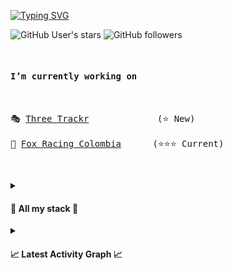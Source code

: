 <!-- TEXT AUTOCOMPLETE -->

[![Typing SVG](https://readme-typing-svg.demolab.com?font=Cascadia+Code&weight=900&size=50&pause=1000&color=64a861&center=true&random=false&width=1000&height=100&lines=Hi+I'm+Kevnnard+%F0%9F%91%8B;I'm+full+stack+dev+%F0%9F%92%BB;I'm+indie+hacker++%F0%9F%98%AE)](https://git.io/typing-svg)

<!-- TAGS GITHUB -->

![GitHub User's stars](https://img.shields.io/github/stars/kevnnard?logo=github)
![GitHub followers](https://img.shields.io/github/followers/kevnnard?logo=github)

<pre>
  
<h4>I’m currently working on</h4>

🎭 <a href="https://challengetrackr.com">Three Trackr</a>             (⭐ New)
  
🦊 <a href="https://foxracing.com.co" taget="_blank">Fox Racing Colombia</a>      (⭐⭐⭐ Current)

</pre>

<pre></pre>
<details>
  <summary>
    <h4>🚨 All my stack 🚨</h4>
  </summary>

<table align="center">
<tr border="none">
<td width="50%" align="center">
  
## Programming languages
![typescript](https://img.shields.io/badge/-TypeScript-05122A?style=flat&logo=typescript)&nbsp;
![JavaScript](https://img.shields.io/badge/-JavaScript-05122A?style=flat&logo=javascript)&nbsp;
![Go](https://img.shields.io/badge/-Go_Lang-05122A?style=flat&logo=go)&nbsp;
![Python](https://img.shields.io/badge/-Python-05122A?style=flat&logo=python)&nbsp;
![Rust](https://img.shields.io/badge/-Rust-05122A?style=flat&logo=rust)&nbsp;
![dart](https://img.shields.io/badge/-Dart-05122A?style=flat&logo=dart)&nbsp;
![Ruby](https://img.shields.io/badge/-Ruby-05122A?style=flat&logo=ruby)&nbsp;

</td>
<td width="50%" align="center">

## Backend

![Node.js](https://img.shields.io/badge/-Node.js-05122A?style=flat&logo=node.js)&nbsp;
![Bun.js](https://img.shields.io/badge/-Bun-05122A?style=flat&logo=bun)&nbsp;
![Deno.js](https://img.shields.io/badge/-Deno-05122A?style=flat&logo=deno)&nbsp;
![Nestjs](https://img.shields.io/badge/-Nestjs-05122A?style=flat&logo=nestjs)&nbsp;
![graphql](https://img.shields.io/badge/-GraphQL-05122A?style=flat&logo=graphql)&nbsp;
![Apollographql](https://img.shields.io/badge/-Apollo-05122A?style=flat&logo=apollographql)&nbsp;
![Django](https://img.shields.io/badge/-Django-05122A?style=flat&logo=django&logoColor=092E20)&nbsp;

</td>
</tr>
</table>

<table align="center">
<tr border="none">
<td width="50%" align="center">

## Devops

![Dokcer](https://img.shields.io/badge/-Docker-05122A?style=flat&logo=docker)&nbsp;
![kubernetes](https://img.shields.io/badge/-Kubernetes-05122A?style=flat&logo=kubernetes)&nbsp;
![nginx](https://img.shields.io/badge/-NGINX-05122A?style=flat&logo=nginx)&nbsp;
![nginxproxymanager](https://img.shields.io/badge/-Nginx_Proxy_Manager-05122A?style=flat&logo=nginxproxymanager)&nbsp;
![Git](https://img.shields.io/badge/-Git-05122A?style=flat&logo=git)&nbsp;
![Amazon](https://img.shields.io/badge/-AWS-05122A?style=flat&logo=amazonaws)&nbsp;
![AmazonEC2](https://img.shields.io/badge/-AWS_EC2-05122A?style=flat&logo=amazonec2)&nbsp;
![amazoneks](https://img.shields.io/badge/-AWS_EKS-05122A?style=flat&logo=amazoneks)&nbsp;
![amazons3](https://img.shields.io/badge/-AWS_S3-05122A?style=flat&logo=amazons3)&nbsp;
![amazonroute53](https://img.shields.io/badge/-AWS_Route_53-05122A?style=flat&logo=amazonroute53)&nbsp;
![digitalocean](https://img.shields.io/badge/-Digital_Ocean-05122A?style=flat&logo=digitalocean)&nbsp;

</td>
<td width="50%" align="center">
  
## Frontend
![React](https://img.shields.io/badge/-React-05122A?style=flat&logo=react)&nbsp;
![Netx.JS](https://img.shields.io/badge/-Next.js-05122A?style=flat&logo=next.js)&nbsp;
![Astro](https://img.shields.io/badge/-Astro-05122A?style=flat&logo=astro)&nbsp;
![Remix](https://img.shields.io/badge/Remix-05122A?style=flat&logo=remix)&nbsp; 
![Vercel](https://img.shields.io/badge/Vercel-05122A?style=flat&logo=vercel)&nbsp; 
![netlify](https://img.shields.io/badge/Netlify-05122A?style=flat&logo=netlify)&nbsp;
![Zustand](https://img.shields.io/badge/-Zustand-05122A?style=flat&logo=zustand)&nbsp;
![redux.JS](https://img.shields.io/badge/-Redux-05122A?style=flat&logo=redux)&nbsp;
![TailwindCSS](https://img.shields.io/badge/-Tailwind_CSS-05122A?style=flat&logo=tailwindcss)&nbsp;
![Radixui](https://img.shields.io/badge/-Radix_UI-05122A?style=flat&logo=radixui)&nbsp;
![chadcn](https://img.shields.io/badge/-Shadcn_UI-05122A?style=flat&logo=shadcn/ui)&nbsp;
![mui](https://img.shields.io/badge/MUI-05122A?style=flat&logo=mui)&nbsp; 
![Bootstrap](https://img.shields.io/badge/-Bootstrap-05122A?style=flat&logo=bootstrap&logoColor=563D7C)&nbsp;
![HTML](https://img.shields.io/badge/-HTML-05122A?style=flat&logo=HTML5)&nbsp;
![CSS](https://img.shields.io/badge/-CSS-05122A?style=flat&logo=CSS3&logoColor=1572B6)&nbsp;
![shopify](https://img.shields.io/badge/Shopify-05122A?style=flat&logo=shopify)&nbsp;

</td>
</tr>
</table>

<table align="center">
<tr border="none">
<td width="50%" align="center">
  
## Database
![mongodb](https://img.shields.io/badge/-MongoDB-05122A?style=flat&logo=mongodb)&nbsp;
![postgresql](https://img.shields.io/badge/-PostgreSQL-05122A?style=flat&logo=postgresql)&nbsp;
![mysql](https://img.shields.io/badge/-MySQL-05122A?style=flat&logo=mysql)&nbsp;
![redis](https://img.shields.io/badge/-Redis-05122A?style=flat&logo=redis)&nbsp;
![sqlite](https://img.shields.io/badge/-SQLite-05122A?style=flat&logo=sqlite)&nbsp;

</td>
<td width="50%" align="center">
  
## Tools
![Neo Vim](https://img.shields.io/badge/-Neo_Vim-05122A?style=flat&logo=neovim)&nbsp;
![fedora](https://img.shields.io/badge/-fedora-05122A?style=flat&logo=fedora)&nbsp;
![Visual Studio Code](https://img.shields.io/badge/-Visual%20Studio%20Code-05122A?style=flat&logo=visual-studio-code&logoColor=007ACC)&nbsp;
![GitHub](https://img.shields.io/badge/-GitHub-05122A?style=flat&logo=github)&nbsp;
![postman](https://img.shields.io/badge/-Postman-05122A?style=flat&logo=postman)&nbsp;
![Illustrator](https://img.shields.io/badge/-Illustrator-05122A?style=flat&logo=adobe-illustrator)&nbsp;
![Photoshop](https://img.shields.io/badge/-Photoshop-05122A?style=flat&logo=adobe-photoshop)&nbsp;

</td>
</tr>
</table>

<table align="center">
<tr border="none">
<td width="50%" align="center">
  
## Mobile
![react](https://img.shields.io/badge/-React_Native-05122A?style=flat&logo=react)&nbsp;
![flutter](https://img.shields.io/badge/-Flutter-05122A?style=flat&logo=flutter)&nbsp;
![Swift](https://img.shields.io/badge/-Swift-05122A?style=flat&logo=swift)&nbsp;
![androidstudio](https://img.shields.io/badge/-Android_Studio-05122A?style=flat&logo=androidstudio)&nbsp;

</td>
</tr>
</table>
</details>

<details>
  <summary>
    <h4>📈 Latest Activity Graph 📈</h4>
  </summary>
  
  [![Ashutosh's github activity graph](https://github-readme-activity-graph.vercel.app/graph?username=kevnnard&theme=github-compact)](https://github.com/kevnnard/github-readme-activity-graph)
</details>

<pre></pre>
 
 
 
 
 
 
 
 
 
 
 
 
 
 
 
 
 
 
 
 
 
 
 
 
 
 
 
 
 
 
 
 
 
 
 
 
 
 
 
 
 
 
 
 
 
 
 
 
 
 
 
 
 
 
 
 
 
 
 
 
 
 
 
 
 
 
 
 
 
 
 
 
 
 
 
 
 
 
 
 
 
 
 
 
 
 
 
 
 
 
 
 
